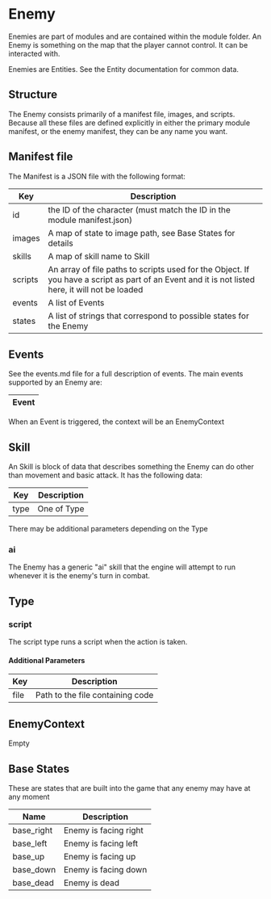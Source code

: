 # Enemy

Enemies are part of modules and are contained within the module folder. An Enemy is something on the map that the player cannot control. It can be interacted with.

Enemies are Entities. See the Entity documentation for common data.

## Structure

The Enemy consists primarily of a manifest file, images, and scripts. Because all these files are defined explicitly in either the primary module manifest, or the enemy manifest, they can be any name you want.

## Manifest file

The Manifest is a JSON file with the following format:

| Key | Description |
| -- | -- |
| id | the ID of the character (must match the ID in the module manifest.json) |
| images | A map of state to image path, see Base States for details |
| skills | A map of skill name to Skill |
| scripts | An array of file paths to scripts used for the Object. If you have a script as part of an Event and it is not listed here, it will not be loaded |
| events | A list of Events |
| states | A list of strings that correspond to possible states for the Enemy |

## Events

See the events.md file for a full description of events. The main events supported by an Enemy are:

| Event |
| -- |

When an Event is triggered, the context will be an EnemyContext

## Skill

An Skill is block of data that describes something the Enemy can do other than movement and basic attack. It has the following data:

| Key | Description |
| -- | -- |
| type | One of Type |

There may be additional parameters depending on the Type

### ai

The Enemy has a generic "ai" skill that the engine will attempt to run whenever it is the enemy's turn in combat.

## Type

### script

The script type runs a script when the action is taken.

#### Additional Parameters

| Key | Description |
| -- | -- |
| file | Path to the file containing code |

## EnemyContext

Empty

## Base States

These are states that are built into the game that any enemy may have at any moment

| Name | Description |
| -- | -- |
| base_right | Enemy is facing right |
| base_left | Enemy is facing left |
| base_up | Enemy is facing up |
| base_down | Enemy is facing down |
| base_dead | Enemy is dead |